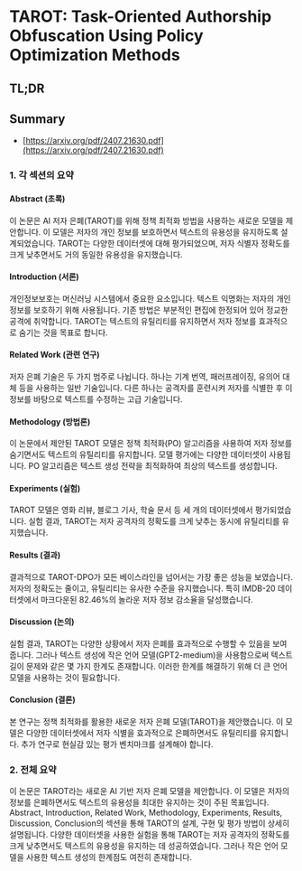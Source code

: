 # TAROT: Task-Oriented Authorship Obfuscation Using Policy Optimization Methods
## TL;DR
## Summary
- [https://arxiv.org/pdf/2407.21630.pdf](https://arxiv.org/pdf/2407.21630.pdf)

### 1. 각 섹션의 요약

#### Abstract (초록)
이 논문은 AI 저자 은폐(TAROT)를 위해 정책 최적화 방법을 사용하는 새로운 모델을 제안합니다. 이 모델은 저자의 개인 정보를 보호하면서 텍스트의 유용성을 유지하도록 설계되었습니다. TAROT는 다양한 데이터셋에 대해 평가되었으며, 저자 식별자 정확도를 크게 낮추면서도 거의 동일한 유용성을 유지했습니다.

#### Introduction (서론)
개인정보보호는 머신러닝 시스템에서 중요한 요소입니다. 텍스트 익명화는 저자의 개인 정보를 보호하기 위해 사용됩니다. 기존 방법은 부분적인 편집에 한정되어 있어 정교한 공격에 취약합니다. TAROT는 텍스트의 유틸리티를 유지하면서 저자 정보를 효과적으로 숨기는 것을 목표로 합니다.

#### Related Work (관련 연구)
저자 은폐 기술은 두 가지 범주로 나뉩니다. 하나는 기계 번역, 패러프레이징, 유의어 대체 등을 사용하는 일반 기술입니다. 다른 하나는 공격자를 훈련시켜 저자를 식별한 후 이 정보를 바탕으로 텍스트를 수정하는 고급 기술입니다.

#### Methodology (방법론)
이 논문에서 제안된 TAROT 모델은 정책 최적화(PO) 알고리즘을 사용하여 저자 정보를 숨기면서도 텍스트의 유틸리티를 유지합니다. 모델 평가에는 다양한 데이터셋이 사용됩니다. PO 알고리즘은 텍스트 생성 전략을 최적화하여 최상의 텍스트를 생성합니다.

#### Experiments (실험)
TAROT 모델은 영화 리뷰, 블로그 기사, 학술 문서 등 세 개의 데이터셋에서 평가되었습니다. 실험 결과, TAROT는 저자 공격자의 정확도를 크게 낮추는 동시에 유틸리티를 유지했습니다.

#### Results (결과)
결과적으로 TAROT-DPO가 모든 베이스라인을 넘어서는 가장 좋은 성능을 보였습니다. 저자의 정확도는 줄이고, 유틸리티는 유사한 수준을 유지했습니다. 특히 IMDB-20 데이터셋에서 마크다운된 82.46%의 놀라운 저자 정보 감소율을 달성했습니다.

#### Discussion (논의)
실험 결과, TAROT는 다양한 상황에서 저자 은폐를 효과적으로 수행할 수 있음을 보여줍니다. 그러나 텍스트 생성에 작은 언어 모델(GPT2-medium)을 사용함으로써 텍스트 길이 문제와 같은 몇 가지 한계도 존재합니다. 이러한 한계를 해결하기 위해 더 큰 언어 모델을 사용하는 것이 필요합니다.

#### Conclusion (결론)
본 연구는 정책 최적화를 활용한 새로운 저자 은폐 모델(TAROT)을 제안했습니다. 이 모델은 다양한 데이터셋에서 저자 식별을 효과적으로 은폐하면서도 유틸리티를 유지합니다. 추가 연구로 현실감 있는 평가 벤치마크를 설계해야 합니다.

### 2. 전체 요약
이 논문은 TAROT라는 새로운 AI 기반 저자 은폐 모델을 제안합니다. 이 모델은 저자의 정보를 은폐하면서도 텍스트의 유용성을 최대한 유지하는 것이 주된 목표입니다. Abstract, Introduction, Related Work, Methodology, Experiments, Results, Discussion, Conclusion의 섹션을 통해 TAROT의 설계, 구현 및 평가 방법이 상세히 설명됩니다. 다양한 데이터셋을 사용한 실험을 통해 TAROT는 저자 공격자의 정확도를 크게 낮추면서도 텍스트의 유용성을 유지하는 데 성공하였습니다. 그러나 작은 언어 모델을 사용한 텍스트 생성의 한계점도 여전히 존재합니다. 